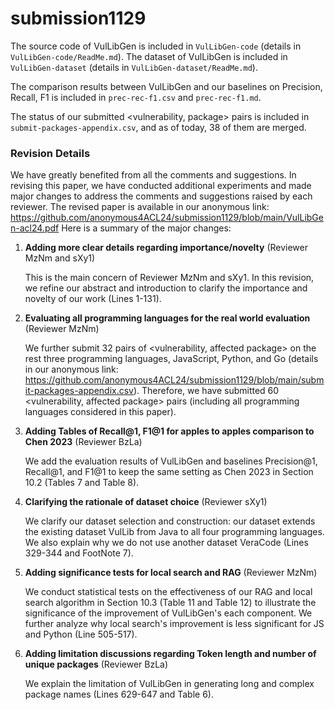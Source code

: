 # submission1129

The source code of VulLibGen is included in `VulLibGen-code` (details in  `VulLibGen-code/ReadMe.md`).
The dataset of VulLibGen is included in `VulLibGen-dataset` (details in  `VulLibGen-dataset/ReadMe.md`).

The comparison results between VulLibGen and our baselines on Precision, Recall, F1 is included in `prec-rec-f1.csv` and `prec-rec-f1.md`.

The status of our submitted <vulnerability, package> pairs is included in `submit-packages-appendix.csv`, and as of today, 38 of them are merged.


### Revision Details

We have greatly benefited from all the comments and suggestions. In revising this paper, we have conducted additional experiments and made major changes to address the comments and suggestions raised by each reviewer. The revised paper is available in our anonymous link: https://github.com/anonymous4ACL24/submission1129/blob/main/VulLibGen-acl24.pdf Here is a summary of the major changes:

1. **Adding more clear details regarding importance/novelty** (Reviewer MzNm and sXy1) 

   This is the main concern of Reviewer MzNm and sXy1. In this revision, we refine our abstract and introduction to clarify the importance and novelty of our work (Lines 1-131).

2. **Evaluating all programming languages for the real world evaluation** (Reviewer MzNm)

   We further submit 32 pairs of <vulnerability, affected package> on the rest three programming languages, JavaScript, Python, and Go (details in our anonymous link: https://github.com/anonymous4ACL24/submission1129/blob/main/submit-packages-appendix.csv). Therefore, we have submitted 60 <vulnerability, affected package> pairs (including all programming languages considered in this paper).

3. **Adding Tables of Recall@1, F1@1 for apples to apples comparison to Chen 2023** (Reviewer BzLa)

   We add the evaluation results of VulLibGen and baselines Precision@1, Recall@1, and F1@1 to keep the same setting as Chen 2023 in Section 10.2 (Tables 7 and Table 8).

4. **Clarifying the rationale of dataset choice** (Reviewer sXy1)

   We clarify our dataset selection and construction: our dataset extends the existing dataset VulLib from Java to all four programming languages. We also explain why we do not use another dataset VeraCode (Lines 329-344 and FootNote 7). 

5. **Adding significance tests for local search and RAG** (Reviewer MzNm)

   We conduct statistical tests on the effectiveness of our RAG and local search algorithm in Section 10.3 (Table 11 and Table 12) to illustrate the significance of the improvement of VulLibGen's each component. We further analyze why local search's improvement is less significant for JS and Python (Line 505-517). 

6. **Adding limitation discussions regarding Token length and number of unique packages** (Reviewer BzLa)

   We explain the limitation of VulLibGen in generating long and complex package names (Lines 629-647 and Table 6).

